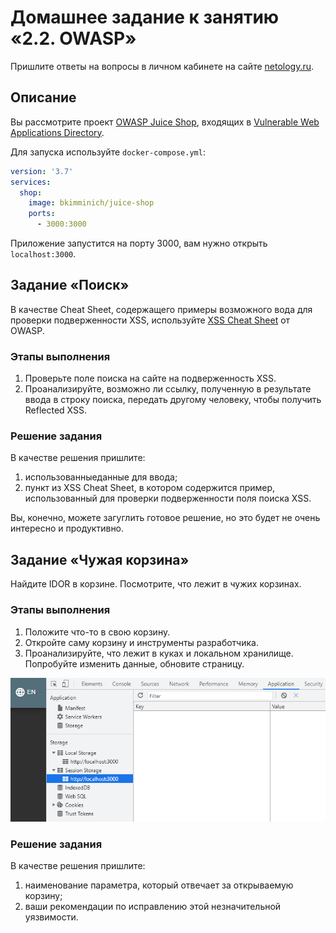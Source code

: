 # Домашнее задание к занятию «2.2. OWASP»

Пришлите ответы на вопросы в личном кабинете на сайте [netology.ru](https://netology.ru).

## Описание

Вы рассмотрите проект [OWASP Juice Shop](https://owasp.org/www-project-juice-shop/), входящих в [Vulnerable Web Applications Directory](https://owasp.org/www-project-vulnerable-web-applications-directory/).

Для запуска используйте `docker-compose.yml`:

```yaml
version: '3.7'
services:
  shop:
    image: bkimminich/juice-shop
    ports:
      - 3000:3000
```

Приложение запустится на порту 3000, вам нужно открыть `localhost:3000`.

## Задание «Поиск»

В качестве Cheat Sheet, содержащего примеры возможного вода для проверки подверженности XSS, используйте [XSS Cheat Sheet](https://owasp.org/www-community/xss-filter-evasion-cheatsheet) от OWASP.

### Этапы выполнения

1. Проверьте поле поиска на сайте на подверженность XSS.
2. Проанализируйте, возможно ли ссылку, полученную в результате ввода в строку поиска, передать другому человеку, чтобы получить Reflected XSS. 

### Решение задания

В качестве решения пришлите:
1. использованныеданные для ввода;
2. пункт из XSS Cheat Sheet, в котором содержится пример, использованный для проверки подверженности поля поиска XSS.

Вы, конечно, можете загуглить готовое решение, но это будет не очень интересно и продуктивно.

## Задание «Чужая корзина»

Найдите IDOR в корзине. Посмотрите, что лежит в чужих корзинах. 

### Этапы выполнения

1. Положите что-то в свою корзину. 
2. Откройте саму корзину и инструменты разработчика. 
3. Проанализируйте, что лежит в куках и локальном хранилище. Попробуйте изменить данные, обновите страницу. 

![](storage.png)

### Решение задания

В качестве решения пришлите:
1. наименование параметра, который отвечает за открываемую корзину;
2. ваши рекомендации по исправлению этой незначительной уязвимости.
